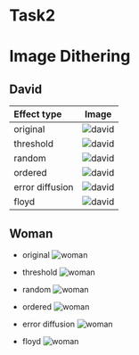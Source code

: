 # Task2

# Image Dithering

## David

| Effect type | Image                         |
| :---        | :---:                         |
| original    | ![david](resources/david.png) |
| threshold   | ![david](results/david_threshold.png) |
| random      | ![david](results/david_random.png) |
| ordered     | ![david](results/david_ordered.png) |
| error diffusion | ![david](results/david_diffusion.png) |
| floyd       | ![david](results/david_floyd.png) |

## Woman

* original
![woman](resources/woman.png)

* threshold
![woman](results/woman_threshold.png)

* random
![woman](results/woman_random.png)

* ordered
![woman](results/woman_ordered.png)

* error diffusion
![woman](results/woman_diffusion.png)

* floyd
![woman](results/woman_floyd.png)
